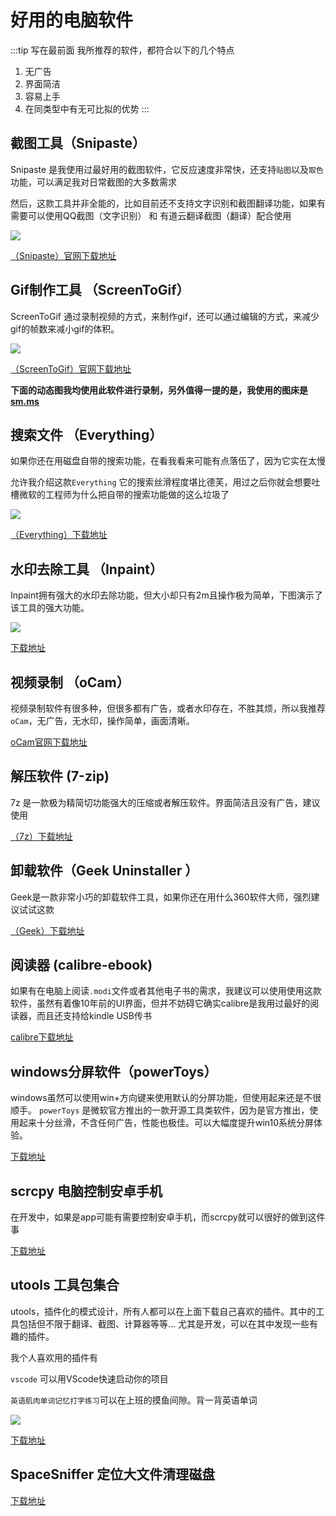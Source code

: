 # 好用的电脑软件
:::tip 写在最前面
我所推荐的软件，都符合以下的几个特点

1. 无广告
2. 界面简洁
3. 容易上手
4. 在同类型中有无可比拟的优势
:::

## 截图工具（Snipaste）

Snipaste 是我使用过最好用的截图软件，它反应速度非常快，还支持`贴图`以及`取色`功能，可以满足我对日常截图的大多数需求

然后，这款工具并非全能的，比如目前还不支持文字识别和截图翻译功能，如果有需要可以使用QQ截图（文字识别） 和 有道云翻译截图（翻译）配合使用

![](https://i.v2ex.co/2q9kj4OQ.gif)

[（Snipaste）官网下载地址](https://zh.snipaste.com/download.html)



## Gif制作工具 （ScreenToGif）
ScreenToGif 通过录制视频的方式，来制作gif，还可以通过编辑的方式，来减少gif的帧数来减小gif的体积。

![](https://www.screentogif.com/img/Editor.3586032f.gif)

[（ScreenToGif）官网下载地址](https://www.screentogif.com/)

**下面的动态图我均使用此软件进行录制，另外值得一提的是，我使用的图床是[sm.ms](https://sm.ms/)**
## 搜索文件 （Everything） 
如果你还在用磁盘自带的搜索功能，在看我看来可能有点落伍了，因为它实在太慢

允许我介绍这款`Everything` 它的搜索丝滑程度堪比德芙，用过之后你就会想要吐槽微软的工程师为什么把自带的搜索功能做的这么垃圾了

![](https://s2.loli.net/2022/09/18/FRPm1CtKNvSTBh7.gif)

[（Everything）下载地址](https://www.voidtools.com/zh-cn/)


## 水印去除工具 （Inpaint）
Inpaint拥有强大的水印去除功能，但大小却只有2m且操作极为简单，下图演示了该工具的强大功能。

![](https://s2.loli.net/2022/09/18/aefLyi7wFjlJCZX.gif)

[下载地址](//image.woai996.com/%E5%8E%BB%E6%B0%B4%E5%8D%B0%E5%B7%A5%E5%85%B7Inpaint.exe)

## 视频录制 （oCam）

视频录制软件有很多种，但很多都有广告，或者水印存在，不胜其烦，所以我推荐`oCam`，无广告，无水印，操作简单，画面清晰。

[oCam官网下载地址](https://ohsoft.net/update/download.php)


## 解压软件 (7-zip)

7z 是一款极为精简切功能强大的压缩或者解压软件。界面简洁且没有广告，建议使用

[（7z）下载地址](https://www.7-zip.org/)

## 卸载软件（Geek Uninstaller ）

Geek是一款非常小巧的卸载软件工具，如果你还在用什么360软件大师，强烈建议试试这款

[（Geek）下载地址](https://geekuninstaller.com/download)


## 阅读器 (calibre-ebook)

如果有在电脑上阅读`.modi`文件或者其他电子书的需求，我建议可以使用使用这款软件，虽然有着像10年前的UI界面，但并不妨碍它确实calibre是我用过最好的阅读器，而且还支持给kindle USB传书


[calibre下载地址](https://calibre-ebook.com/download_windows)

## windows分屏软件（powerToys）

windows虽然可以使用win+方向键来使用默认的分屏功能，但使用起来还是不很顺手。  `powerToys` 是微软官方推出的一款开源工具类软件，因为是官方推出，使用起来十分丝滑，不含任何广告，性能也极佳。可以大幅度提升win10系统分屏体验。 

[下载地址](https://github.com/microsoft/PowerToys/releases/)


## scrcpy 电脑控制安卓手机

在开发中，如果是app可能有需要控制安卓手机，而scrcpy就可以很好的做到这件事

[下载地址](https://sourceforge.net/projects/scrcpy.mirror/)

## utools 工具包集合
utools，插件化的模式设计，所有人都可以在上面下载自己喜欢的插件。其中的工具包括但不限于翻译、截图、计算器等等... 尤其是开发，可以在其中发现一些有趣的插件。

我个人喜欢用的插件有

`vscode` 可以用VScode快速启动你的项目

`英语肌肉单词记忆打字练习`可以在上班的摸鱼间隙。背一背英语单词

![](//image.woai996.com/20220918201010.png) 

[下载地址](https://www.u.tools/)
## SpaceSniffer 定位大文件清理磁盘

[下载地址](https://pc.qq.com/detail/14/detail_24214.html)


